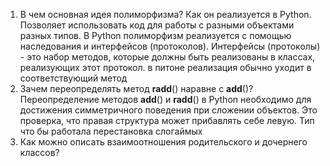 1. В чем основная идея полиморфизма? Как он реализуется в Python. Позволяет использовать код для работы с разными объектами  разных типов. В Python полиморфизм реализуется с помощью наследования и интерфейсов (протоколов).
Интерфейсы (протоколы) - это набор методов, которые должны быть реализованы в классах, реализующих этот протокол. в питоне реализация обычно уходит в соответствующий метод
2. Зачем переопределять метод __radd__() наравне с __add__()? Переопределение методов __add__() и __radd__() в Python необходимо для достижения симметричного поведения при сложении объектов. Это проверка, что правая структура может прибавлять себе левую. Тип что бы работала перестановка слогаймых
3. Как можно описать взаимоотношения родительского и дочернего классов? 
